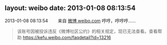 layout: weibo
date: 2013-01-08 08:13:54
---
<meta name="referrer" content="no-referrer" />

2013-01-08 08:13:54  &nbsp;&nbsp;&nbsp;&nbsp;&nbsp;&nbsp; 来自 <a href="http://weibo.com/" rel="nofollow">微博 weibo.com</a>
哼哼，哼哼哼……
>  该账号因被投诉违反《微博社区公约》的相关规定，现已无法查看。查看帮助 https://kefu.weibo.com/faqdetail?id=13216
